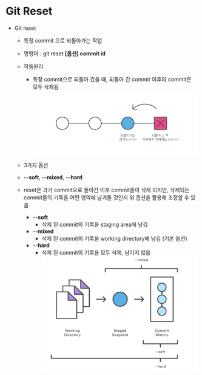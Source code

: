 # Git Reset

- Git reset
    - 특정 commit 으로 되돌아가는 작업
    - 명령어 : git reset **[옵션] commit id**
    - 작동원리
        - 특정 commit으로 되돌아 갔을 때, 되돌아 간 commit 이후의 commit은 모두 삭제됨
        ![alt text](img/gitreset.png)

    - 3가지 옵션
    - **--soft**, **--mixed**, **--hard**
    - reset은 과거 commit으로 돌아간 이후 commit들이 삭제 되지만, 삭제되는 commit들의 기록을 어떤 영역에 남겨둘 것인지 위 옵션을 활용해 조정할 수 있음
        - **--soft**
            - 삭제 된 commit의 기록을 staging area에 남김
        - **--mixed**
            - 삭제 된 commit의 기록을 working directory에 남김 (기본 옵션)
        - **--hard**
            - 삭제 된 commit의 기록을 모두 삭제, 남기지 않음
            ![alt text](../img/resetoption.png)

    